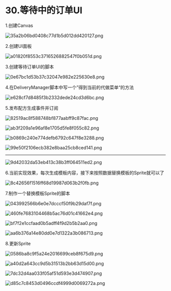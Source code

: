 # 30.等待中的订单UI

1.创建Canvas

![35a2b06bd0408c77d1b5d012dd420127.png](image/35a2b06bd0408c77d1b5d012dd420127.png)

2.创建UI面板

![a01820f8553c3716526882547f0b051d.png](image/a01820f8553c3716526882547f0b051d.png)

3.创建等待订单UI的脚本

![0e67bc1d53b37c32047e982e225630e8.png](image/0e67bc1d53b37c32047e982e225630e8.png)

4.在DeliveryManager脚本中写一个”得到当前的代做菜单“的方法

![e628cf7d8485f3b2332dede24cd3d6bc.png](image/e628cf7d8485f3b2332dede24cd3d6bc.png)

5.发布配方生成事件并订阅

![82519ac8f588748bf877aabff9c87fac.png](image/82519ac8f588748bf877aabff9c87fac.png)

![ab3f209a1e96af8e1705d5fe8f055c82.png](image/ab3f209a1e96af8e1705d5fe8f055c82.png)

![b0869c240e774defb6792c647f8e3288.png](image/b0869c240e774defb6792c647f8e3288.png)

![99e50f2106ecb382e8baa25cb8ced141.png](image/99e50f2106ecb382e8baa25cb8ced141.png)

---

![9d42032da53eb413c38b3ff064511ed2.png](image/9d42032da53eb413c38b3ff064511ed2.png)

6.当前实现效果，每次生成模板内容，接下来按照数据替换模板的Sprite就可以了

![8c42656f1516ff68d19987d063b2f0fb.png](image/8c42656f1516ff68d19987d063b2f0fb.png)

7.制作一个替换模板Sprite的脚本

![043992566b6e0e7dcccf50f9b29daf7f.png](image/043992566b6e0e7dcccf50f9b29daf7f.png)

![460fe7683104468b5ac76d01c41662e4.png](image/460fe7683104468b5ac76d01c41662e4.png)

![bf7f2e1ccfaad0b5adff4f9d2b5b2aa0.png](image/bf7f2e1ccfaad0b5adff4f9d2b5b2aa0.png)

![aa6b376a14e80dd0e7d1322a3b086713.png](image/aa6b376a14e80dd0e7d1322a3b086713.png)

8.更新Sprite

![0586ba8c9f5a24e2016699ceb8f675d9.png](image/0586ba8c9f5a24e2016699ceb8f675d9.png)

![a40d2a643cc9d5b31513b2bb63d15d00.png](image/a40d2a643cc9d5b31513b2bb63d15d00.png)

![7dc32d4aa033f05af51d593e3d474907.png](image/7dc32d4aa033f05af51d593e3d474907.png)

![d85c7c8453d0496ccdf4999d0069272a.png](image/d85c7c8453d0496ccdf4999d0069272a.png)
